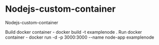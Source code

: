 # Nodejs-custom-container
Nodejs-custom-container

Build docker container - docker build -t examplenode .
Run docker container - docker run -d -p 3000:3000 --name node-app examplenode
